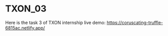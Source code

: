 # TXON_03
Here is the task 3 of TXON internship
live demo:
https://coruscating-truffle-6815ac.netlify.app/
